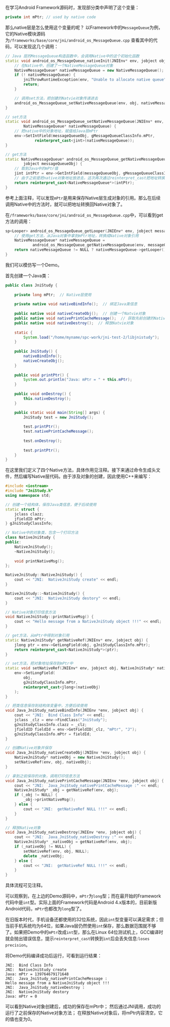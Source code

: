 在学习Android Framework源码时，发现部分类中声明了这个变量：
```java
private int mPtr; // used by native code
```

那么native层是怎么使用这个变量的呢？
以Framework中的``MessageQueue``为例，它的Native模块源码为``/frameworks/base/core/jni/android_os_MessageQueue.cpp``
查看其中的代码，可以发现这几个调用：
```cpp
// Java 层的MessageQueue构造函数中，会调用Native中的这个初始化函数
static void android_os_MessageQueue_nativeInit(JNIEnv* env, jobject obj) {
    // 在Native中，创建了一个NativeMessageQueue对象
    NativeMessageQueue* nativeMessageQueue = new NativeMessageQueue();
    if (! nativeMessageQueue) {
        jniThrowRuntimeException(env, "Unable to allocate native queue");
        return;
    }

    // 调用set方法，把创建的Natvie对象传递进去
    android_os_MessageQueue_setNativeMessageQueue(env, obj, nativeMessageQueue);
}

// set方法
static void android_os_MessageQueue_setNativeMessageQueue(JNIEnv* env, jobject messageQueueObj,
        NativeMessageQueue* nativeMessageQueue) {
    // 把native中的对象地址，赋值给Java层mPtr
    env->SetIntField(messageQueueObj, gMessageQueueClassInfo.mPtr,
             reinterpret_cast<jint>(nativeMessageQueue));
}

// get方法
static NativeMessageQueue* android_os_MessageQueue_getNativeMessageQueue(JNIEnv* env,
        jobject messageQueueObj) {
    // 取到Java中的mPtr值
    jint intPtr = env->GetIntField(messageQueueObj, gMessageQueueClassInfo.mPtr);
    // 由于之前是把native对象地址放进去，这次再次通过reinterpret_cast把地址转换回native对象引用
    return reinterpret_cast<NativeMessageQueue*>(intPtr);
}
```

参考上面注释，可以发现``mPtr``是用来保存Native层生成对象的引用。那么在后续调用Native中的方法时，就可以把地址转换回Native对象了。

在``/frameworks/base/core/jni/android_os_MessageQueue.cpp``中，可以看到get方法的调用：
```cpp
sp<Looper> android_os_MessageQueue_getLooper(JNIEnv* env, jobject messageQueueObj) {
    // 使用get方法，从Java对象中拿到mPtr地址，转换成Native对象引用
    NativeMessageQueue* nativeMessageQueue =
            android_os_MessageQueue_getNativeMessageQueue(env, messageQueueObj);
    return nativeMessageQueue != NULL ? nativeMessageQueue->getLooper() : NULL;
}
```

我们可以模仿写一个Demo。

首先创建一个Java类：
```java
public class JniStudy {
    
    private long mPtr;  // Native层使用
    
    private native void nativeBindInfo();  // 绑定Java类信息
    
    public native void nativeCreateObj();  // 创建一个Natvie对象
    public native void nativePrintCacheMessage();  // 获取先前创建的Native对象，打印消息
    public native void nativeDestroy();  // 释放Natvie对象
    
    static {
        System.load("/home/myname/spc-work/jni-test-2/libjnistudy");
    }
    
    public JniStudy() {
        nativeBindInfo();
        nativeCreateObj();
    }
    
    public void printPtr() {
        System.out.println("Java: mPtr = " + this.mPtr);
    }
    
    public void onDestroy() {
        this.nativeDestroy();
    }

    public static void main(String[] args) {
        JniStudy test = new JniStudy();
        
        test.printPtr();
        test.nativePrintCacheMessage();
        
        test.onDestroy();
        
        test.printPtr();
    }
}
```

在这里我们定义了四个Native方法，具体作用见注释。接下来通过命令生成头文件，然后编写Native层代码。由于涉及对象的创建，因此使用C++来编写：
```cpp
#include <iostream>
#include "JniStudy.h"
using namespace std;

// 创建一个结构体，保存Java类信息，便于后续使用
static struct {
    jclass clazz;
    jfieldID mPtr;
} gJniStudyClassInfo;

// Native中的对象类，包含一个打印方法
class NativeJniStudy {
public:
    NativeJniStudy();
    ~NativeJniStudy();
    
    void printNativeMsg();
};

NativeJniStudy::NativeJniStudy() {
    cout << "JNI:  NativeJniStudy create" << endl;
}

NativeJniStudy::~NativeJniStudy() {
    cout << "JNI:  NativeJniStudy destory" << endl;
}

// Native对象打印信息方法
void NativeJniStudy::printNativeMsg() {
	cout << "Hello message from a NativeJniStudy object !!!" << endl;
}

// get方法，从mPtr中得到对象引用
static NativeJniStudy* getNativeRef(JNIEnv* env, jobject obj) {
    jlong ptr = env->GetLongField(obj, gJniStudyClassInfo.mPtr);
    return reinterpret_cast<NativeJniStudy*>(ptr);
}

// set方法，把对象地址保存到mPtr中
static void setNativeRef(JNIEnv* env, jobject obj, NativeJniStudy* nativeObj) {
    env->SetLongField(
		obj, 
		gJniStudyClassInfo.mPtr, 
		reinterpret_cast<jlong>(nativeObj)
	);
}

// 把类信息保存到结构体变量中，方便后续使用
void Java_JniStudy_nativeBindInfo(JNIEnv *env, jobject obj) {
	cout << "JNI:  Bind Class Info" << endl;
	jclass _clz = env->FindClass("JniStudy");
	gJniStudyClassInfo.clazz = _clz;
	jfieldID fieldId = env->GetFieldID(_clz, "mPtr", "J");
	gJniStudyClassInfo.mPtr = fieldId;
}

// 创建Native对象并保存
void Java_JniStudy_nativeCreateObj(JNIEnv *env, jobject obj) {
	NativeJniStudy* nativeObj = new NativeJniStudy();
	setNativeRef(env, obj, nativeObj);
}

// 拿到之前保存的对象，调用打印信息方法
void Java_JniStudy_nativePrintCacheMessage(JNIEnv *env, jobject obj) {
	cout << "JNI:  Java_JniStudy_nativePrintCacheMessage :" << endl;
	NativeJniStudy* _obj = getNativeRef(env, obj);
	if (_obj != NULL) {
		_obj->printNativeMsg();
	} else {
		cout << "JNI:  getNativeRef NULL !!!" << endl;
	}
}

// 释放Native对象
void Java_JniStudy_nativeDestroy(JNIEnv *env, jobject obj) {
	cout << "JNI:  Java_JniStudy_nativeDestroy :" << endl;
	NativeJniStudy* _nativeObj = getNativeRef(env, obj);
	if (_nativeObj != NULL) {
		setNativeRef(env, obj, NULL);
		delete _nativeObj;
	} else {
		cout << "JNI:  getNativeRef NULL !!!" << endl;
	}
}
```

具体流程可见注释。

可以观察到，在上边的Demo源码中，``mPtr``为``long``型；而在最开始的Framework代码中是``int``型。实际上面的Framework代码是Android 4.x版本的，目前新版Android代码，``mPtr``也都改为``long``型了。

在旧版本时代，手机设备还都使用的32位系统，因此``int``型变量可以满足需求；但当前手机系统均为64位，如果Java层仍然使用``int``保存，那么数据范围就不够了。如果把Demo中的``mPtr``改成``int``型，那么在Linux 64位测试机上，GCC编译时就会抛出错误信息，提示``reinterpret_cast``转换到``int``后会丢失信息:``loses precision``。

将Demo代码编译成功后运行，可看到运行结果：
```
JNI:  Bind Class Info
JNI:  NativeJniStudy create
Java: mPtr = 139764679171648
JNI:  Java_JniStudy_nativePrintCacheMessage :
Hello message from a NativeJniStudy object !!!
JNI:  Java_JniStudy_nativeDestroy :
JNI:  NativeJniStudy destory
Java: mPtr = 0
```

可以看到Native对象创建后，成功的保存在mPtr中；
然后通过JNI调用，成功的运行了之前保存的Native对象方法；
在释放Native对象后，将mPtr内容清空，它的值也变为0。